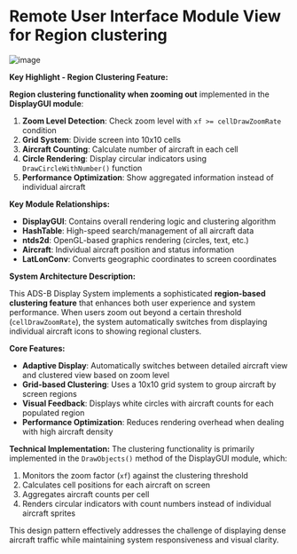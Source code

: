 #  Remote User Interface Module View for Region clustering
![image](https://github.com/user-attachments/assets/2c221957-8ce4-44dc-b6ac-80c5883d6d22)


**Key Highlight - Region Clustering Feature:**

**Region clustering functionality when zooming out** implemented in the **DisplayGUI module**:

1. **Zoom Level Detection**: Check zoom level with `xf >= cellDrawZoomRate` condition
2. **Grid System**: Divide screen into 10x10 cells
3. **Aircraft Counting**: Calculate number of aircraft in each cell
4. **Circle Rendering**: Display circular indicators using `DrawCircleWithNumber()` function
5. **Performance Optimization**: Show aggregated information instead of individual aircraft

**Key Module Relationships:**
- **DisplayGUI**: Contains overall rendering logic and clustering algorithm
- **HashTable**: High-speed search/management of all aircraft data
- **ntds2d**: OpenGL-based graphics rendering (circles, text, etc.)
- **Aircraft**: Individual aircraft position and status information
- **LatLonConv**: Converts geographic coordinates to screen coordinates

**System Architecture Description:**

This ADS-B Display System implements a sophisticated **region-based clustering feature** that enhances both user experience and system performance. When users zoom out beyond a certain threshold (`cellDrawZoomRate`), the system automatically switches from displaying individual aircraft icons to showing regional clusters.

**Core Features:**
- **Adaptive Display**: Automatically switches between detailed aircraft view and clustered view based on zoom level
- **Grid-based Clustering**: Uses a 10x10 grid system to group aircraft by screen regions
- **Visual Feedback**: Displays white circles with aircraft counts for each populated region
- **Performance Optimization**: Reduces rendering overhead when dealing with high aircraft density

**Technical Implementation:**
The clustering functionality is primarily implemented in the `DrawObjects()` method of the DisplayGUI module, which:
1. Monitors the zoom factor (`xf`) against the clustering threshold
2. Calculates cell positions for each aircraft on screen
3. Aggregates aircraft counts per cell
4. Renders circular indicators with count numbers instead of individual aircraft sprites

This design pattern effectively addresses the challenge of displaying dense aircraft traffic while maintaining system responsiveness and visual clarity.

  
